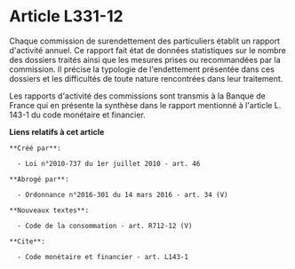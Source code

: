 # Article L331-12

Chaque commission de surendettement des particuliers établit un rapport d'activité annuel. Ce rapport fait état de données
statistiques sur le nombre des dossiers traités ainsi que les mesures prises ou recommandées par la commission. Il précise la
typologie de l'endettement présentée dans ces dossiers et les difficultés de toute nature rencontrées dans leur traitement. 

Les rapports d'activité des commissions sont transmis à la Banque de France qui en présente la synthèse dans le rapport
mentionné à l'article L. 143-1 du code monétaire et financier.

**Liens relatifs à cet article**

	**Créé par**:

	  - Loi n°2010-737 du 1er juillet 2010 - art. 46

	**Abrogé par**:

	  - Ordonnance n°2016-301 du 14 mars 2016 - art. 34 (V)

	**Nouveaux textes**:

	  - Code de la consommation - art. R712-12 (V)

	**Cite**:

	  - Code monétaire et financier - art. L143-1
